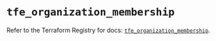 # `tfe_organization_membership`

Refer to the Terraform Registry for docs: [`tfe_organization_membership`](https://registry.terraform.io/providers/hashicorp/tfe/0.54.0/docs/resources/organization_membership).

